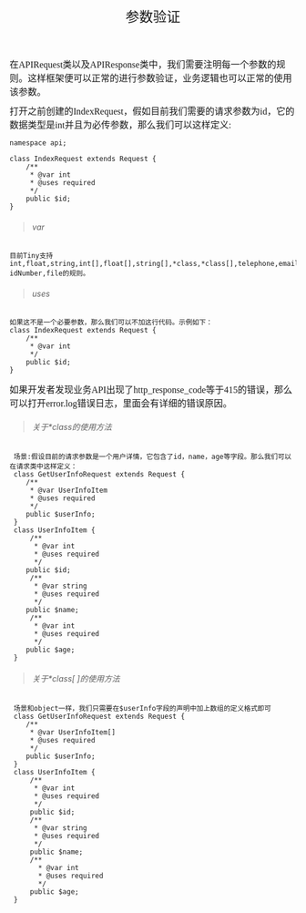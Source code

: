 <div align="center" style="height:50px">
    <font face="Microsoft YaHei UI" size=5>参数验证</font>
</div>

<div align="left" style="margin-top:40px">
    <font face="Microsoft YaHei UI" size=3>
    在APIRequest类以及APIResponse类中，我们需要注明每一个参数的规则。这样框架便可以正常的进行参数验证，业务逻辑也可以正常的使用该参数。
    </font>
</div>
<div align="left" style="margin-top:10px">
    <font face="Microsoft YaHei UI" size=3>
    打开之前创建的IndexRequest，假如目前我们需要的请求参数为id，它的数据类型是int并且为必传参数，那么我们可以这样定义:
    </font>
</div>

    namespace api;

    class IndexRequest extends Request {
        /**
         * @var int
         * @uses required
         */
        public $id;
    }
>###### var
    目前Tiny支持int,float,string,int[],float[],string[],*class,*class[],telephone,email,
    idNumber,file的规则。

>###### uses
    如果这不是一个必要参数，那么我们可以不加这行代码。示例如下：
    class IndexRequest extends Request {
        /**
         * @var int
         */
        public $id;
    }
<div align="left" style="margin-top:10px">
    <font face="Microsoft YaHei UI" size=3>
    如果开发者发现业务API出现了http_response_code等于415的错误，那么可以打开error.log错误日志，里面会有详细的错误原因。
    </font>
</div>

>###### 关于*class的使用方法
     场景:假设目前的请求参数是一个用户详情，它包含了id，name，age等字段。那么我们可以在请求类中这样定义：
     class GetUserInfoRequest extends Request {
        /**
         * @var UserInfoItem
         * @uses required
         */
        public $userInfo;
     }
     class UserInfoItem {
         /**
          * @var int
          * @uses required
          */
        public $id;
         /**
          * @var string
          * @uses required
          */
        public $name;
         /**
          * @var int
          * @uses required
          */
        public $age;
     }

>###### 关于*class[ ]的使用方法
     场景和object一样，我们只需要在$userInfo字段的声明中加上数组的定义格式即可
     class GetUserInfoRequest extends Request {
        /**
         * @var UserInfoItem[]
         * @uses required
         */
        public $userInfo;
     }
     class UserInfoItem {
         /**
          * @var int
          * @uses required
          */
         public $id;
         /**
          * @var string
          * @uses required
          */
         public $name;
         /**
           * @var int
           * @uses required
           */
         public $age;
     }